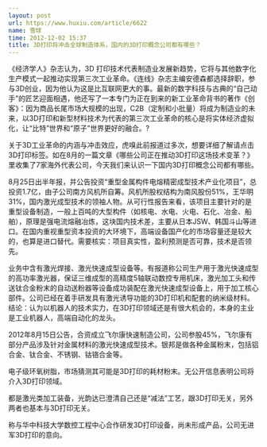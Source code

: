 ```yaml
---
layout: post
url: https://www.huxiu.com/article/6622
name: 雪球
time: 2012-12-02 15:37
title: 3D打印将冲击全球制造体系，国内的3D打印概念公司都有哪些？
---
```

《经济学人》杂志认为，3D 打印技术代表制造业发展新趋势，它将与其他数字化生产模式一起推动实现第三次工业革命。《连线》杂志主编安德森都选择辞职，参与3D创业，因为他认为这是比互联网更大的事。最新的数字科技与古典的“自己动手”的匠艺迎面相遇，他还写了一本专门为正在到来的新工业革命背书的著作《创客》：因为商品长尾市场大规模的出现，C2B（定制和小批量）将成为制造业的未来，以3D打印和新型材料技术为代表的第三次工业革命的核心是将实体经济虚拟化，让“比特”世界和“原子”世界更好的融合。?

关于3D工业革命的内涵与冲击效应，虎嗅此前报道过多次，想要详细了解请点击3D打印标签。如在8月的一篇文章《哪些公司正在推动3D打印这场技术变革？》里收集了7家海外代表公司，今天我们来认识一下国内3D打印概念公司都有哪些。

8月25日出半年报，并公告投资“重型金属构件电熔精密成型技术产业化项目”，总投资1.7亿，由子公司南方风机所自筹。风机所股权结构为南风股份51%，王华明31%，国内激光成型技术的领袖人物。从可行性报告来看，该项目主要针对的是重型设备制造，一般上百吨的大型构件（如核电、水电、火电、石化、冶金、船舶），原理是强电流熔融冶炼，这块国内技术差，主要从日本JSW、韩国斗山等进口。在国内重视重型资本投资的大环境下，高端设备国产化的市场容量还是较大的，也算是进口替代。需要核实：项目真实性，盈利预测是否可靠，技术是否领先。

业务中含有激光焊接、激光快速成型设备等。有报道称公司生产用于激光快速成型的高功率激光器，保证三维成型的高精度5轴联动数控专用机床，激光加工头和传送钛合金粉末的自动送粉器等设备成功装配在激光快速成型设备上，用于加工核心部件。公司已经在着手研发具有激光诱导功能的3D打印机和配套的纳米级材料。结论：认为以机器人的技术实力，在3D打印领域还是有很大机会的，本身的主业是工业机器人，高端自动化的龙头。

2012年8月15日公告，合资成立飞尔康快速制造公司，公司参股45%，飞尔康有部分产品涉及针对金属材料的激光快速成型技术。银邦是做各种金属粉末，包括铝合金、钛合金、不锈钢、钴铬合金等。

电子级环氧树脂，市场猜测其可能是3D打印的耗材粉末。无公开信息表明公司将介入3D打印领域。

都是激光类加工装备，光韵达已澄清自己还是“减法”工艺，跟3D打印无关，另外两者也基本与3D打印无关。

称与华中科技大学数控工程中心合作研发3D打印设备，尚未形成产品，公司无进军3D打印的意向。

